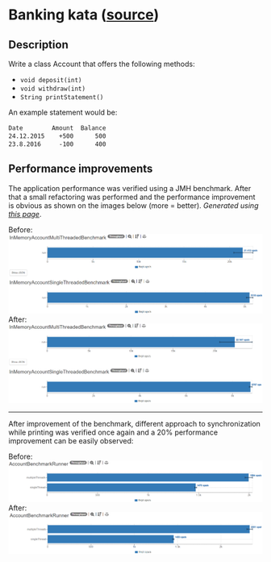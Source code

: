 # Banking kata ([source](https://kata-log.rocks/banking-kata))
## Description
Write a class Account that offers the following methods:
- `void deposit(int)` 
- `void withdraw(int)`
- `String printStatement()`

An example statement would be:

    Date        Amount  Balance
    24.12.2015    +500      500
    23.8.2016     -100      400

## Performance improvements
The application performance was verified using a JMH benchmark. After that a small refactoring was performed
and the performance improvement is obvious as shown on the images below (more = better).
_Generated using [this page](https://jmh.morethan.io/)_.

Before:
![before](performance/first/before.PNG)
After:
![after](performance/first/after.PNG)

---

After improvement of the benchmark, different approach to synchronization while printing was verified once again
and a 20% performance improvement can be easily observed:

Before:
![before](performance/second/before.PNG)
After:
![after](performance/second/after.PNG)